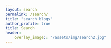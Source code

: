 ```yaml
---
layout: search
permalink: /search/
title: "search blogs"
author_profile: true
title: Search
header:
    overlay_image:: "/assets/img/search2.jpg"
---
```

